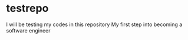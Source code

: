 # testrepo
I will be testing my codes in this repository
My first step into becoming a software engineer
